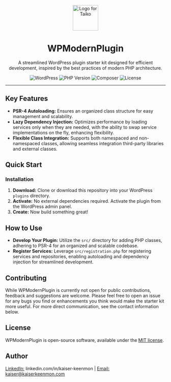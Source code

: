 

<p align="center">
  <img src="https://staging.machinelrn.com/images/machinehead.gif" width="80" alt="Logo for Taiko" />
</p>

<h1 align="center">
  WPModernPlugin
</h1>

<div align="center">
A streamlined WordPress plugin starter kit designed for efficient development, inspired by the best practices of modern PHP architecture.
</div>

<div align="center">

![WordPress](https://img.shields.io/badge/WordPress-%3E%3D5.8-blue.svg)
![PHP Version](https://img.shields.io/badge/PHP-%3E%3D8.1-777BB4.svg)
![Composer](https://img.shields.io/badge/Composer-Enabled-885630.svg)
![License](https://img.shields.io/badge/license-MIT-green.svg)

</div>

---
## Key Features

- **PSR-4 Autoloading:** Ensures an organized class structure for easy management and scalability.
- **Lazy Dependency Injection:** Optimizes performance by loading services only when they are needed, with the ability to swap service implementations on the fly, enhancing flexibility.
- **Flexible Class Integration:** Supports both namespaced and non-namespaced classes, allowing seamless integration third-party libraries and external classes.

## Quick Start

### Installation

1. **Download:** Clone or download this repository into your WordPress `plugins` directory.
2. **Activate:** No external dependencies required. Activate the plugin from the WordPress admin panel.
3. **Create:** Now build something great!

## How to Use

- **Develop Your Plugin:** Utilize the `src/` directory for adding PHP classes, adhering to PSR-4 for an organized and scalable codebase.
- **Register Services:** Leverage `src/registration.php` for registering services and repositories, enabling autoloading and dependency injection for streamlined development.

## Contributing

While WPModernPlugin is currently not open for public contributions, feedback and suggestions are welcome. Please feel free to open an issue for any bugs you find or enhancements you think would make the starter kit more useful. For more direct communication, see the contact information below.

## License

WPModernPlugin is open-source software, available under the [MIT license](LICENSE).

## Author

[LinkedIn:](https://linkedin.com/in/kaiser-keenmon/) linkedin.com/in/kaiser-keenmon |
[Email:](kaiser@kaiserkeenmon.com) kaiser@kaiserkeenmon.com 

